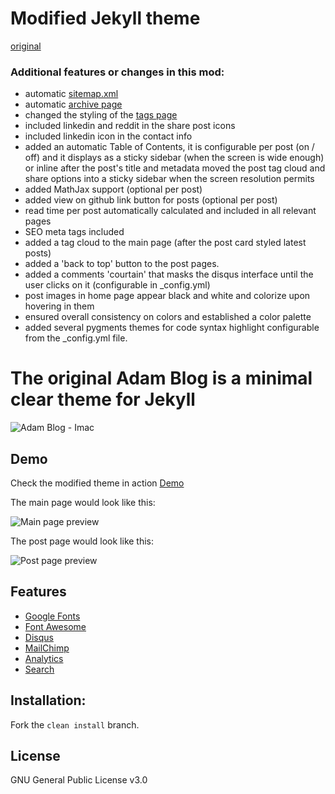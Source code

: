 # Modified Jekyll theme
[original](https://github.com/artemsheludko/adam-blog)

### Additional features or changes in this mod:
- automatic [sitemap.xml](http://amaynez.github.io/sitemap.xml)
- automatic [archive page](http://amaynez.github.io/archive/)
- changed the styling of the [tags page](http://amaynez.github.io/tags/)
- included linkedin and reddit in the share post icons
- included linkedin icon in the contact info
- added an automatic Table of Contents, it is configurable per post (on / off) and it displays as a sticky sidebar (when the screen is wide enough) or inline after the post's title and metadata
  moved the post tag cloud and share options into a sticky sidebar when the screen resolution permits
- added MathJax support (optional per post)
- added view on github link button for posts (optional per post)
- read time per post automatically calculated and included in all relevant pages
- SEO meta tags included
- added a tag cloud to the main page (after the post card styled latest posts)
- added a 'back to top' button to the post pages.
- added a comments 'courtain' that masks the disqus interface until the user clicks on it (configurable in _config.yml)
- post images in home page appear black and white and colorize upon hovering in them
- ensured overall consistency on colors and established a color palette
- added several pygments themes for code syntax highlight configurable from the _config.yml file.

# The original Adam Blog is a minimal clear theme for Jekyll

![Adam Blog - Imac](https://github.com/artemsheludko/adam-blog/blob/master/assets/img/adam-blog-imac.jpg?raw=true)

## Demo

Check the modified theme in action [Demo](https://amaynez.github.io/)

The main page would look like this:

![Main page preview](https://github.com/artemsheludko/adam-blog/blob/master/assets/img/adam-home-page.jpg?raw=true)

The post page would look like this:

![Post page preview](https://github.com/artemsheludko/adam-blog/blob/master/assets/img/adam-post-example.jpg?raw=true)

## Features

- [Google Fonts](https://fonts.google.com/)
- [Font Awesome](http://fontawesome.io/)
- [Disqus](https://disqus.com/)
- [MailChimp](https://mailchimp.com/)
- [Analytics](https://analytics.google.com/analytics/web/)
- [Search](https://github.com/christian-fei/Simple-Jekyll-Search)

## Installation:

Fork the ``clean install`` branch.

## License

GNU General Public License v3.0

